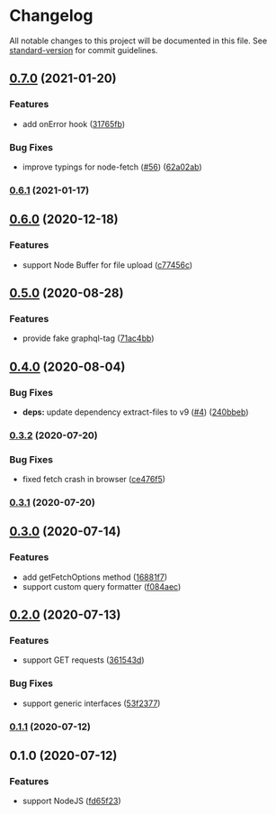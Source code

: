 # Changelog

All notable changes to this project will be documented in this file. See [standard-version](https://github.com/conventional-changelog/standard-version) for commit guidelines.

## [0.7.0](https://github.com/lynxtaa/awesome-graphql-client/compare/v0.6.1...v0.7.0) (2021-01-20)


### Features

* add onError hook ([31765fb](https://github.com/lynxtaa/awesome-graphql-client/commit/31765fb5adbc05df8de4f6051b2a22d3359277a8))


### Bug Fixes

* improve typings for node-fetch ([#56](https://github.com/lynxtaa/awesome-graphql-client/issues/56)) ([62a02ab](https://github.com/lynxtaa/awesome-graphql-client/commit/62a02ab703db73dfa0332897af794e368912af82))

### [0.6.1](https://github.com/lynxtaa/awesome-graphql-client/compare/v0.6.0...v0.6.1) (2021-01-17)

## [0.6.0](https://github.com/lynxtaa/awesome-graphql-client/compare/v0.5.0...v0.6.0) (2020-12-18)


### Features

* support Node Buffer for file upload ([c77456c](https://github.com/lynxtaa/awesome-graphql-client/commit/c77456cf929a551639b4c049c4ec798512bb167b))

## [0.5.0](https://github.com/lynxtaa/awesome-graphql-client/compare/v0.4.0...v0.5.0) (2020-08-28)


### Features

* provide fake graphql-tag ([71ac4bb](https://github.com/lynxtaa/awesome-graphql-client/commit/71ac4bb8656833a2b668f82717ae7914386ea05f))

## [0.4.0](https://github.com/lynxtaa/awesome-graphql-client/compare/v0.3.2...v0.4.0) (2020-08-04)


### Bug Fixes

* **deps:** update dependency extract-files to v9 ([#4](https://github.com/lynxtaa/awesome-graphql-client/issues/4)) ([240bbeb](https://github.com/lynxtaa/awesome-graphql-client/commit/240bbebc6efdec712d27ccfbbd6a8e77f57489c9))

### [0.3.2](https://github.com/lynxtaa/awesome-graphql-client/compare/v0.3.1...v0.3.2) (2020-07-20)


### Bug Fixes

* fixed fetch crash in browser ([ce476f5](https://github.com/lynxtaa/awesome-graphql-client/commit/ce476f5f0259bd7221a26508d4bf042a5bb58e69))

### [0.3.1](https://github.com/lynxtaa/awesome-graphql-client/compare/v0.3.0...v0.3.1) (2020-07-20)

## [0.3.0](https://github.com/lynxtaa/awesome-graphql-client/compare/v0.2.0...v0.3.0) (2020-07-14)


### Features

* add getFetchOptions method ([16881f7](https://github.com/lynxtaa/awesome-graphql-client/commit/16881f72c7a1f1f6ab441ac288d67999bb34ed8d))
* support custom query formatter ([f084aec](https://github.com/lynxtaa/awesome-graphql-client/commit/f084aece575a84d8d30539de28a22c4891e9dee9))

## [0.2.0](https://github.com/lynxtaa/awesome-graphql-client/compare/v0.1.1...v0.2.0) (2020-07-13)


### Features

* support GET requests ([361543d](https://github.com/lynxtaa/awesome-graphql-client/commit/361543db85595802fffa0bf96e235d8cc10240f1))


### Bug Fixes

* support generic interfaces ([53f2377](https://github.com/lynxtaa/awesome-graphql-client/commit/53f2377a2ae5e4a8b1ab31b4afba4367175d6307))

### [0.1.1](https://github.com/lynxtaa/awesome-graphql-client/compare/v0.1.0...v0.1.1) (2020-07-12)

## 0.1.0 (2020-07-12)


### Features

* support NodeJS ([fd65f23](https://github.com/lynxtaa/awesome-graphql-client/commit/fd65f23841f7142c29f34e36f04d544b7e57ca38))
